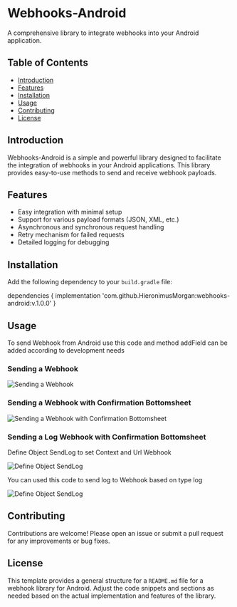 # Webhooks-Android

A comprehensive library to integrate webhooks into your Android application.

## Table of Contents

- [Introduction](#introduction)
- [Features](#features)
- [Installation](#installation)
- [Usage](#usage)
- [Contributing](#contributing)
- [License](#license)

## Introduction

Webhooks-Android is a simple and powerful library designed to facilitate the integration of webhooks in your Android applications. This library provides easy-to-use methods to send and receive webhook payloads.

## Features

- Easy integration with minimal setup
- Support for various payload formats (JSON, XML, etc.)
- Asynchronous and synchronous request handling
- Retry mechanism for failed requests
- Detailed logging for debugging

## Installation

Add the following dependency to your `build.gradle` file:

dependencies {
    implementation 'com.github.HieronimusMorgan:webhooks-android:v.1.0.0'
}

## Usage

To send Webhook from Android use this code and method addField can be added according to development needs

### Sending a Webhook

<img src="https://github.com/HieronimusMorgan/webhooks-android/blob/development/screenshoot/webhook.png" title="Sending a Webhook" />


### Sending a Webhook with Confirmation Bottomsheet

<img src="https://github.com/HieronimusMorgan/webhooks-android/blob/development/screenshoot/webhook-bottomsheet.png" title="Sending a Webhook with Confirmation Bottomsheet" />

### Sending a Log Webhook with Confirmation Bottomsheet

Define Object SendLog to set Context and Url Webhook

<img src="https://github.com/HieronimusMorgan/webhooks-android/blob/development/screenshoot/sendLog.png" title="Define Object SendLog" />

You can used this code to send log to Webhook based on type log

<img src="https://github.com/HieronimusMorgan/webhooks-android/blob/development/screenshoot/sendLog-1.png" title="Define Object SendLog" />

## Contributing
Contributions are welcome! Please open an issue or submit a pull request for any improvements or bug fixes.

## License
This template provides a general structure for a `README.md` file for a webhook library for Android. Adjust the code snippets and sections as needed based on the actual implementation and features of the library.
